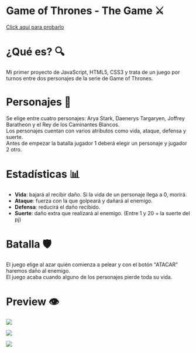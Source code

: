# Game of Thrones - The Game ⚔
[Click aquí para probarlo](https://rosasabater.github.io/Juego-de-lucha/)



# ¿Qué es? 🔍
Mi primer proyecto de JavaScript, HTML5, CSS3 y trata de un juego por turnos entre dos personajes de la serie de Game of Thrones.

# Personajes 👥
Se elige entre cuatro personajes: Arya Stark, Daenerys Targaryen, Joffrey Baratheon y el Rey de los Caminantes Blancos.</br>
Los personajes cuentan con varios atributos como vida, ataque, defensa y suerte.</br>
Antes de empezar la batalla jugador 1 deberá elegir un personaje y jugador 2 otro.

# Estadísticas 📊
- **Vida**: bajará al recibir daño. Si la vida de un personaje llega a 0, morirá.
- **Ataque**: fuerza con la que golpeará y dañará al enemigo.
- **Defensa**: reducirá el daño recibido.
- **Suerte**: daño extra que realizará al enemigo. (Entre 1 y 20 + la suerte del pj)

# Batalla 🛡
El juego elige al azar quién comienza a pelear y con el botón "ATACAR" haremos daño al enemigo.</br>
El juego acaba cuando alguno de los personajes pierde toda su vida.

# Preview 👁
![](https://i.gyazo.com/42c5ad48687cf20edc739099accfe364.jpg)

![](https://i.gyazo.com/0a5819cf5297b810483c07c3ff3f12ce.jpg)

![](https://i.gyazo.com/653acd25737997a8e796d18207692a8f.png)
